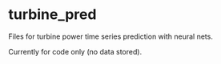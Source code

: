 # turbine_pred

Files for turbine power time series prediction with neural nets.

Currently for code only (no data stored).

